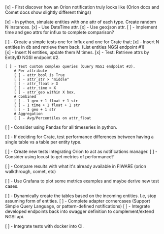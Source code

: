 [x] - First discover how an Orion notification truly looks like (Orion docs and Comet docs show slightly different things)

[x] - In python, simulate entities with one attr of each type. Create random N instances.
    [x] - Use DateTime attr.
    [x] - Use geo:json attr.
    [ ] - Implement time and geo attrs for influx to complete comparison?

[ ] - Create a simple tests one for Influx and one for Crate that:
    [x] - Insert N entities in db and retrieve them back. (List entities NGSI endpoint #1)  
    [x] - Insert N entities, update them M times.
    [x] - Test: Retrieve attrs by EntityID NGSI endpoint #2.
    
    [ ] - Test custom complex queries (Query NGSI endpoint #3).
        # Per attribute
        [ ] - attr_bool is True
        [ ] - attr_str > "middle"
        [ ] - attr_float > X
        [ ] - attr_time > X
        [ ] - attr_geo within X box.
        # Combined
        [ ] - 1 geo + 1 float + 1 str
        [ ] - 1 time + 1 float + 1 str
        [ ] - 1 geo + 1 str
        # Aggregation
        [ ] - Avg/Percentiles on attr_float


[ ] - Consider using Pandas for all timeseries in python.

[ ] - If deciding for Crate, test performance differences between having a single table vs a table per entity type.

[ ] - Create new tests integrating Orion to act as notifications manager.
[ ] - Consider using locust to get metrics of performance?

[ ] - Compare results with what it's already available in FIWARE (orion walkthrough, comet, etc)

[ ] - Use Grafana to plot some metrics examples and maybe derive new test cases.

[ ] - Dynamically create the tables based on the incoming entities. I.e, stop assuming form of entities.
[ ] - Complete adapter cornercases (Support Simple Query Language, or pattern-defined notifications)
[ ] - Integrate developed endpoints back into swagger definition to complement/extend NGSI api.

[ ] - Integrate tests with docker into CI.